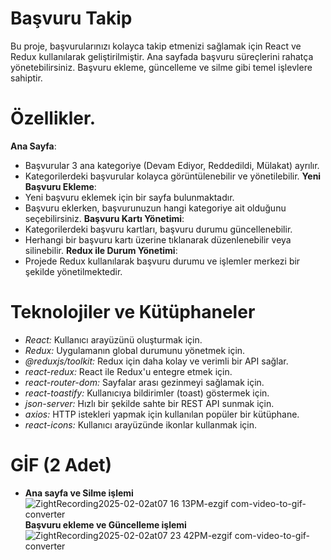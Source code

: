 # Başvuru Takip
Bu proje, başvurularınızı kolayca takip etmenizi sağlamak için React ve Redux kullanılarak geliştirilmiştir.
Ana sayfada başvuru süreçlerini rahatça yönetebilirsiniz. Başvuru ekleme, güncelleme ve silme gibi temel işlevlere sahiptir.

# Özellikler.
**Ana Sayfa**: 
- Başvurular 3 ana kategoriye (Devam Ediyor, Reddedildi, Mülakat) ayrılır.
- Kategorilerdeki başvurular kolayca görüntülenebilir ve yönetilebilir.
**Yeni Başvuru Ekleme**:
- Yeni başvuru eklemek için bir sayfa bulunmaktadır.
- Başvuru eklerken, başvurunuzun hangi kategoriye ait olduğunu seçebilirsiniz.
**Başvuru Kartı Yönetimi**:
- Kategorilerdeki başvuru kartları, başvuru durumu güncellenebilir.
- Herhangi bir başvuru kartı üzerine tıklanarak düzenlenebilir veya silinebilir.
**Redux ile Durum Yönetimi**:
- Projede Redux kullanılarak başvuru durumu ve işlemler merkezi bir şekilde yönetilmektedir.

# Teknolojiler ve Kütüphaneler
- *React:* Kullanıcı arayüzünü oluşturmak için.
- *Redux:* Uygulamanın global durumunu yönetmek için.
- *@reduxjs/toolkit:* Redux için daha kolay ve verimli bir API sağlar.
- *react-redux:* React ile Redux'u entegre etmek için.
- *react-router-dom:* Sayfalar arası gezinmeyi sağlamak için.
- *react-toastify:* Kullanıcıya bildirimler (toast) göstermek için.
- *json-server:* Hızlı bir şekilde sahte bir REST API sunmak için.
- *axios:* HTTP istekleri yapmak için kullanılan popüler bir kütüphane.
- *react-icons:* Kullanıcı arayüzünde ikonlar kullanmak için.

# GİF (2 Adet)

- **Ana sayfa ve Silme işlemi**
![ZightRecording2025-02-02at07 16 13PM-ezgif com-video-to-gif-converter](https://github.com/user-attachments/assets/910660ce-e4eb-4c9d-af28-f1ce3466b95f)
**Başvuru ekleme ve Güncelleme işlemi**
![ZightRecording2025-02-02at07 23 42PM-ezgif com-video-to-gif-converter](https://github.com/user-attachments/assets/bb40f5fb-043e-4736-9074-a1f9a6254198)
